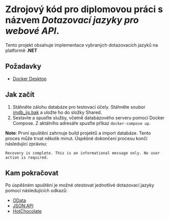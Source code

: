 # Zdrojový kód pro diplomovou práci s názvem *Dotazovací jazyky pro webové API*.
Tento projekt obsahuje implementace vybraných dotazovacích jazyků na platformě **.NET**

## Požadavky
- [Docker Desktop](https://docs.docker.com/desktop/)

## Jak začít
1. Stáhněte zálohu databáze pro testovací účely.
Stáhněte soubor [imdb_ijs.bak](https://upolomouc-my.sharepoint.com/:u:/g/personal/unzepe01_upol_cz/EZ7UzAyqvIhOpX0hSHfyE_MBYvCBnnM2TwHpp3ZaVARx_w?e=ujAZwI) a uložte ho do složky Shared.
2. Sestavte a spusťte služby, včetně databázového serveru pomocí Docker Compose.
Z aktálního adresáře spusťte příkaz `docker-compose up`.

**Note**: První spuštění zahrnuje build projektů a import databáze. Tento proces může trvat několik minut.
Úspěšné dokončení procesu končí následující zprávou:
```
Recovery is complete. This is an informational message only. No user action is required.
```
## Kam pokračovat
Po úspěšném spuštění je možné otestovat jednotlivé dotazovací jazyky pomocí následujících odkazů:
- [OData](./OData)
- [JSON:API](./JsonApi)
- [HotChocolate](./Hot-Chocolate)
